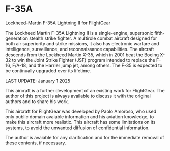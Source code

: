 # F-35A
Lockheed-Martin F-35A Lightning II for FlightGear

The Lockheed Martin F-35A Lightning II is a single-engine, supersonic fifth-generation stealth strike fighter. A multirole combat aircraft designed for both air superiority and strike missions, it also has electronic warfare and intelligence, surveillance, and reconnaissance capabilities.
The aircraft descends from the Lockheed Martin X-35, which in 2001 beat the Boeing X-32 to win the Joint Strike Fighter (JSF) program intended to replace the F-16, F/A-18, and the Harrier jump jet, among others. The F-35 is expected to be continually upgraded over its lifetime.

LAST UPDATE: January 1 2025

This aircraft is a further development of an existing work for FlightGear. The author of this project is always available to discuss it with the original authors and to share his work.

This aircraft for FlightGear was developed by Paolo Amoroso, who used only public domain avaiable information and his aviation knowledge, to make this aircraft more realistic. This aircraft has some limitations on its systems, to avoid the unwanted diffusion of confidential information.

The author is avaiable for any clarification and for the immediate removal of these contents, if necessary.
